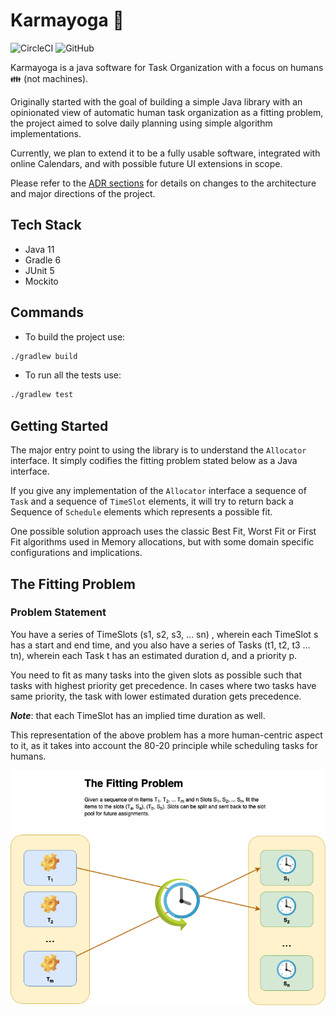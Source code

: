 # Karmayoga :calendar:

![CircleCI](https://img.shields.io/circleci/build/github/octetful/karmayoga?token=fe220cb4c9b12e2ecee443271b464bc80aa780d2)
![GitHub](https://img.shields.io/github/license/octetful/karmayoga)

Karmayoga is a java software for Task Organization with a focus on humans :family: (not machines).

Originally started with the goal of building a simple Java library with an opinionated view of automatic human task organization as a fitting problem, the project aimed to solve daily planning using simple algorithm implementations.

Currently, we plan to extend it to be a fully usable software, integrated with online Calendars, and with possible future UI extensions in scope.

Please refer to the [ADR sections](./docs/adr/index.md) for details on changes to the architecture and major directions of the project.



## Tech Stack
* Java 11
* Gradle 6
* JUnit 5
* Mockito


## Commands

* To build the project use:

```bash
./gradlew build
```

* To run all the tests use:
```bash
./gradlew test
```

## Getting Started

The major entry point to using the library is to understand the `Allocator` interface. It simply codifies the fitting problem stated below as a Java interface. 

If you give any implementation of the `Allocator` interface a sequence of `Task` and a sequence of `TimeSlot` elements, it will try to return back a Sequence of `Schedule` elements which represents a possible fit.

One possible solution approach uses the classic Best Fit, Worst Fit or First Fit algorithms used in Memory allocations, but with some domain specific configurations and implications.


## The Fitting Problem
### Problem Statement
You have a series of TimeSlots (s1, s2, s3, … sn) , wherein each TimeSlot s has a start and end time, and you also have a series of Tasks (t1, t2, t3 … tn), wherein each Task t has an estimated duration d, and a priority p.

You need to fit as many tasks into the given slots as possible such that tasks with highest priority get precedence. In cases where two tasks have same priority, the task with lower estimated duration gets precedence.

**_Note_**: that each TimeSlot has an implied time duration as well.

This representation of the above problem has a more human-centric aspect to it, as it takes into account the 80-20 principle while scheduling tasks for humans.

![](docs/fitting_problem.png)

